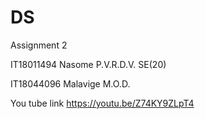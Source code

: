 # DS
Assignment 2

IT18011494
Nasome P.V.R.D.V.
SE(20)

IT18044096
Malavige M.O.D.

You tube link https://youtu.be/Z74KY9ZLpT4

